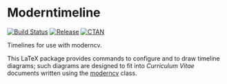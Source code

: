 Moderntimeline
==============

[![Build Status](https://img.shields.io/travis/raphink/moderntimeline/master.svg)](https://travis-ci.org/raphink/moderntimeline)
[![Release](https://img.shields.io/github/release/raphink/moderntimeline.svg)](https://github.com/raphink/moderntimeline/releases)
[![CTAN](https://img.shields.io/badge/CTAN-package-brightgreen.svg)](https://www.ctan.org/pkg/moderntimeline)

Timelines for use with moderncv.

This LaTeX package provides commands to configure and to draw
timeline diagrams; such diagrams are designed to fit into
*Curriculum Vitae* documents written using the
[moderncv](https://www.ctan.org/pkg/moderncv) class.


